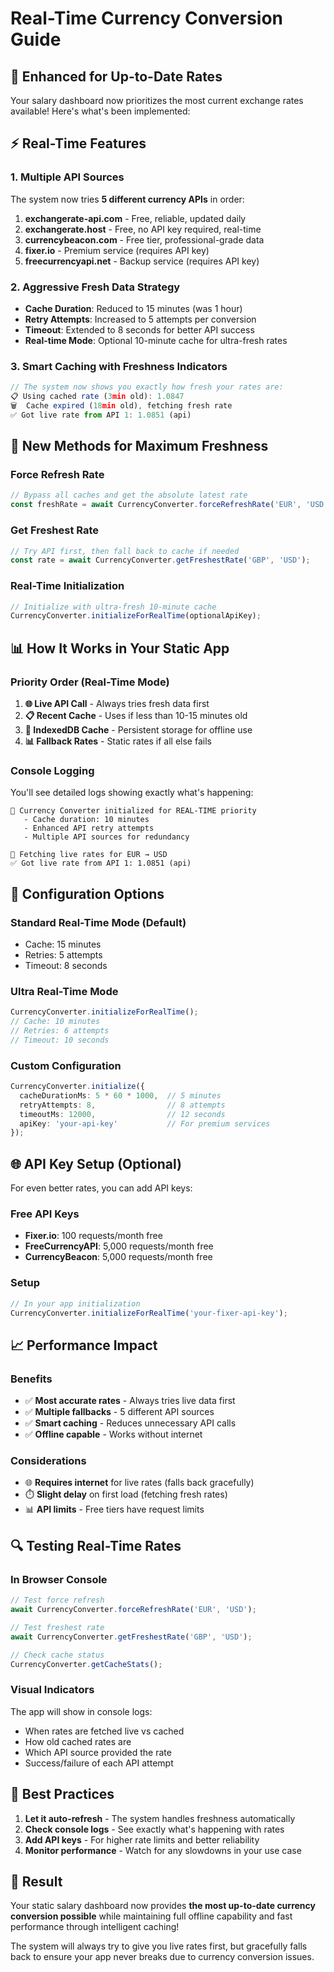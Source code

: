 # Real-Time Currency Conversion Guide

## 🚀 Enhanced for Up-to-Date Rates

Your salary dashboard now prioritizes the most current exchange rates available! Here's what's been implemented:

## ⚡ **Real-Time Features**

### **1. Multiple API Sources**
The system now tries **5 different currency APIs** in order:

1. **exchangerate-api.com** - Free, reliable, updated daily
2. **exchangerate.host** - Free, no API key required, real-time
3. **currencybeacon.com** - Free tier, professional-grade data
4. **fixer.io** - Premium service (requires API key)
5. **freecurrencyapi.net** - Backup service (requires API key)

### **2. Aggressive Fresh Data Strategy**
- **Cache Duration**: Reduced to 15 minutes (was 1 hour)
- **Retry Attempts**: Increased to 5 attempts per conversion
- **Timeout**: Extended to 8 seconds for better API success
- **Real-time Mode**: Optional 10-minute cache for ultra-fresh rates

### **3. Smart Caching with Freshness Indicators**
```typescript
// The system now shows you exactly how fresh your rates are:
📋 Using cached rate (3min old): 1.0847
🗑️  Cache expired (18min old), fetching fresh rate
✅ Got live rate from API 1: 1.0851 (api)
```

## 🎯 **New Methods for Maximum Freshness**

### **Force Refresh Rate**
```typescript
// Bypass all caches and get the absolute latest rate
const freshRate = await CurrencyConverter.forceRefreshRate('EUR', 'USD');
```

### **Get Freshest Rate**
```typescript
// Try API first, then fall back to cache if needed
const rate = await CurrencyConverter.getFreshestRate('GBP', 'USD');
```

### **Real-Time Initialization**
```typescript
// Initialize with ultra-fresh 10-minute cache
CurrencyConverter.initializeForRealTime(optionalApiKey);
```

## 📊 **How It Works in Your Static App**

### **Priority Order (Real-Time Mode)**
1. **🌐 Live API Call** - Always tries fresh data first
2. **📋 Recent Cache** - Uses if less than 10-15 minutes old
3. **💾 IndexedDB Cache** - Persistent storage for offline use
4. **📊 Fallback Rates** - Static rates if all else fails

### **Console Logging**
You'll see detailed logs showing exactly what's happening:
```
🚀 Currency Converter initialized for REAL-TIME priority
   - Cache duration: 10 minutes
   - Enhanced API retry attempts
   - Multiple API sources for redundancy

🔄 Fetching live rates for EUR → USD
✅ Got live rate from API 1: 1.0851 (api)
```

## 🔧 **Configuration Options**

### **Standard Real-Time Mode** (Default)
- Cache: 15 minutes
- Retries: 5 attempts
- Timeout: 8 seconds

### **Ultra Real-Time Mode**
```typescript
CurrencyConverter.initializeForRealTime();
// Cache: 10 minutes
// Retries: 6 attempts  
// Timeout: 10 seconds
```

### **Custom Configuration**
```typescript
CurrencyConverter.initialize({
  cacheDurationMs: 5 * 60 * 1000,  // 5 minutes
  retryAttempts: 8,                // 8 attempts
  timeoutMs: 12000,                // 12 seconds
  apiKey: 'your-api-key'           // For premium services
});
```

## 🌐 **API Key Setup (Optional)**

For even better rates, you can add API keys:

### **Free API Keys**
- **Fixer.io**: 100 requests/month free
- **FreeCurrencyAPI**: 5,000 requests/month free
- **CurrencyBeacon**: 5,000 requests/month free

### **Setup**
```typescript
// In your app initialization
CurrencyConverter.initializeForRealTime('your-fixer-api-key');
```

## 📈 **Performance Impact**

### **Benefits**
- ✅ **Most accurate rates** - Always tries live data first
- ✅ **Multiple fallbacks** - 5 different API sources
- ✅ **Smart caching** - Reduces unnecessary API calls
- ✅ **Offline capable** - Works without internet

### **Considerations**
- 🌐 **Requires internet** for live rates (falls back gracefully)
- ⏱️ **Slight delay** on first load (fetching fresh rates)
- 📊 **API limits** - Free tiers have request limits

## 🔍 **Testing Real-Time Rates**

### **In Browser Console**
```javascript
// Test force refresh
await CurrencyConverter.forceRefreshRate('EUR', 'USD');

// Test freshest rate
await CurrencyConverter.getFreshestRate('GBP', 'USD');

// Check cache status
CurrencyConverter.getCacheStats();
```

### **Visual Indicators**
The app will show in console logs:
- When rates are fetched live vs cached
- How old cached rates are
- Which API source provided the rate
- Success/failure of each API attempt

## 🎯 **Best Practices**

1. **Let it auto-refresh** - The system handles freshness automatically
2. **Check console logs** - See exactly what's happening with rates
3. **Add API keys** - For higher rate limits and better reliability
4. **Monitor performance** - Watch for any slowdowns in your use case

## 🚀 **Result**

Your static salary dashboard now provides **the most up-to-date currency conversion possible** while maintaining full offline capability and fast performance through intelligent caching!

The system will always try to give you live rates first, but gracefully falls back to ensure your app never breaks due to currency conversion issues.
